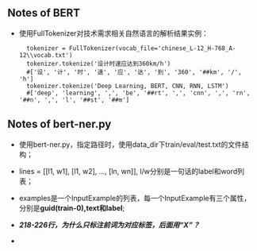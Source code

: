 ## Notes of **BERT**

- 使用FullTokenizer对技术需求相关自然语言的解析结果实例：

        tokenizer = FullTokenizer(vocab_file='chinese_L-12_H-768_A-12\\vocab.txt')
        tokenizer.tokenize('设计时速应达到360km/h')
        #['设', '计', '时', '速', '应', '达', '到', '360', '##km', '/', 'h']
        tokenizer.tokenize('Deep Learning, BERT, CNN, RNN, LSTM')
        #['deep', 'learning', ',', 'be', '##rt', ',', 'cnn', ',', 'rn', '##n', ',', 'l', '##st', '##m']

## Notes of bert-ner.py

- 使用bert-ner.py，指定路径时，使用data_dir下train/eval/test.txt的文件结构；

- lines = [[l1, w1], [l1, w2], ..., [ln, wn]], l/w分别是一句话的label和word列表；

- examples是一个InputExample的列表，每一个InputExample有三个属性，分别是**guid(train-0),text和label**;

- ***218-226行，为什么只标注前词为对应标签，后面用“X”？***

- 
        